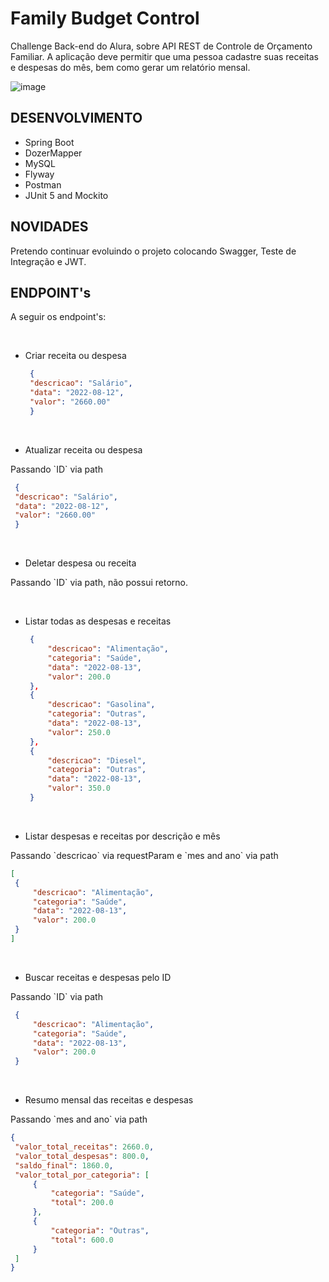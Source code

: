 # Family Budget Control
Challenge Back-end do Alura, sobre API REST de Controle de Orçamento Familiar.
A aplicação deve permitir que uma pessoa cadastre suas receitas e despesas do mês, bem como gerar um relatório mensal.

![image](https://user-images.githubusercontent.com/101612046/184511808-8b5c0290-5f8e-4ddf-89bf-564dca910a63.png)

</hr>

## DESENVOLVIMENTO

* Spring Boot
* DozerMapper
* MySQL
* Flyway
* Postman
* JUnit 5 and Mockito

## NOVIDADES
Pretendo continuar evoluindo o projeto colocando Swagger, Teste de Integração e JWT.

## ENDPOINT's

A seguir os endpoint's:

</br>

- Criar receita ou despesa

   ```json
    {
    "descricao": "Salário",
    "data": "2022-08-12",
    "valor": "2660.00"
    }
   ```
</br>

- Atualizar receita ou despesa
<p>Passando `ID` via path</p>

   ```json
    {
    "descricao": "Salário",
    "data": "2022-08-12",
    "valor": "2660.00"
    }
   ```
</br>

- Deletar despesa ou receita
<p>Passando `ID` via path, não possui retorno.</p>

</br>

- Listar todas as despesas e receitas

   ```json
    {
        "descricao": "Alimentação",
        "categoria": "Saúde",
        "data": "2022-08-13",
        "valor": 200.0
    },
    {
        "descricao": "Gasolina",
        "categoria": "Outras",
        "data": "2022-08-13",
        "valor": 250.0
    },
    {
        "descricao": "Diesel",
        "categoria": "Outras",
        "data": "2022-08-13",
        "valor": 350.0
    }
   ```
</br>

- Listar despesas e receitas por descrição e mês
<p>Passando `descricao` via requestParam e `mes and ano` via path</p>

   ```json
[
    {
        "descricao": "Alimentação",
        "categoria": "Saúde",
        "data": "2022-08-13",
        "valor": 200.0
    }
]
   ```
</br>

- Buscar receitas e despesas pelo ID
<p>Passando `ID` via path</p>

   ```json
    {
        "descricao": "Alimentação",
        "categoria": "Saúde",
        "data": "2022-08-13",
        "valor": 200.0
    }
   ```
</br>

- Resumo mensal das receitas e despesas
<p>Passando `mes and ano` via path</p>

   ```json
{
    "valor_total_receitas": 2660.0,
    "valor_total_despesas": 800.0,
    "saldo_final": 1860.0,
    "valor_total_por_categoria": [
        {
            "categoria": "Saúde",
            "total": 200.0
        },
        {
            "categoria": "Outras",
            "total": 600.0
        }
    ]
}
   ```
</br>
